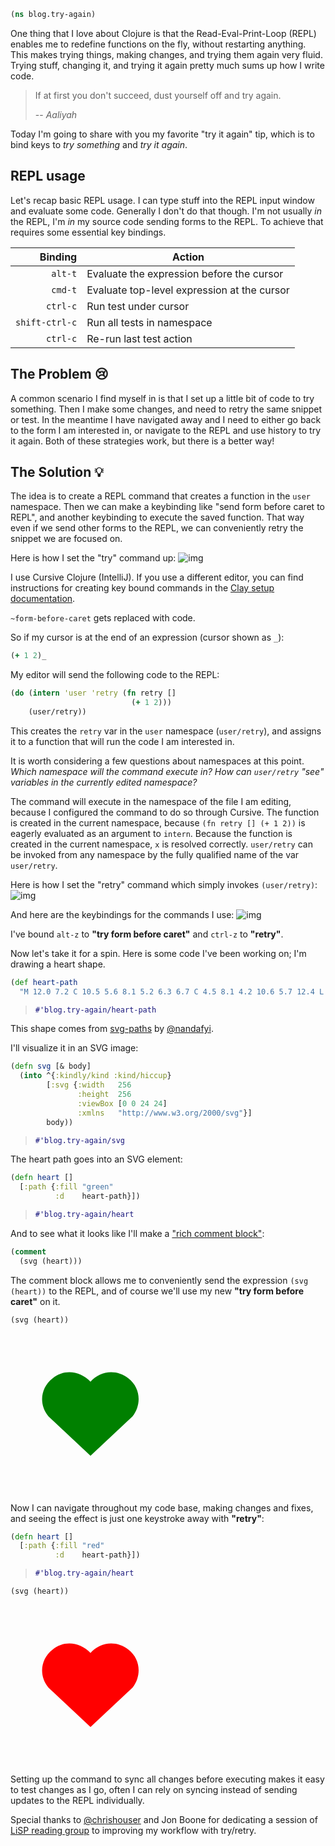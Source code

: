 <style>
.sourceCode:has(.printedClojure) {
  background-color: transparent;
  border-style: none;
}

.kind_map {
  background:            lightgreen;
  display:               grid;
  grid-template-columns: repeat(2, auto);
  justify-content:       center;
  text-align:            right;
  border: solid 1px black;
  border-radius: 10px;
}

.kind_vector {
  background:            lightblue;
  display:               grid;
  grid-template-columns: repeat(1, auto);
  align-items:           center;
  justify-content:       center;
  text-align:            center;
  border:                solid 2px black;
  padding:               10px;
}

.kind_set {
  background:            lightyellow;
  display:               grid;
  grid-template-columns: repeat(auto-fit, minmax(auto, max-content));
  align-items:           center;
  justify-content:       center;
  text-align:            center;
  border:                solid 1px black;
}

.kind_seq {
  background:            bisque;
  display:               grid;
  grid-template-columns: repeat(auto-fit, minmax(auto, max-content));
  align-items:           center;
  justify-content:       center;
  text-align:            center;
  border:                solid 1px black;
}
</style>

<link href="style.css" rel="stylesheet" type="text/css" />
<script src="portal-main.js" type="text/javascript"></script><script src="https://cdn.jsdelivr.net/npm/vega@5" type="text/javascript"></script><script src="https://cdn.jsdelivr.net/npm/vega-lite@5" type="text/javascript"></script><script src="https://cdn.jsdelivr.net/npm/vega-embed@6" type="text/javascript"></script>


```clojure
(ns blog.try-again)
```



One thing that I love about Clojure is that the Read-Eval-Print-Loop (REPL)
enables me to redefine functions on the fly, without restarting anything.
This makes trying things, making changes, and trying them again very fluid.
Trying stuff, changing it, and trying it again pretty much sums up how I write code.



> If at first you don't succeed,
> dust yourself off and try again.
>
> -- <cite>Aaliyah</cite>



Today I'm going to share with you my favorite "try it again" tip,
which is to bind keys to *try something* and *try it again*.



## REPL usage



Let's recap basic REPL usage.
I can type stuff into the REPL input window and evaluate some code.
Generally I don't do that though.
I'm not usually *in* the REPL, I'm *in* my source code sending forms to the REPL.
To achieve that requires some essential key bindings.



| Binding        | Action                                      |
|---------------:|---------------------------------------------|
| `alt-t`        | Evaluate the expression before the cursor   |
| `cmd-t`        | Evaluate top-level expression at the cursor |
| `ctrl-c`       | Run test under cursor                       |
| `shift-ctrl-c` | Run all tests in namespace                  |
| `ctrl-c`       | Re-run last test action                     |



## The Problem 😢



A common scenario I find myself in is that I set up a little bit of code to try something.
Then I make some changes, and need to retry the same snippet or test.
In the meantime I have navigated away and I need to either go back to the form I am interested in,
or navigate to the REPL and use history to try it again.
Both of these strategies work, but there is a better way!



## The Solution 💡



The idea is to create a REPL command that creates a function in the `user` namespace.
Then we can make a keybinding like "send form before caret to REPL",
and another keybinding to execute the saved function.
That way even if we send other forms to the REPL,
we can conveniently retry the snippet we are focused on.



Here is how I set the "try" command up:
![img](try-form-before-caret.png)



I use Cursive Clojure (IntelliJ).
If you use a different editor, you can find instructions for creating key bound commands
in the [Clay setup documentation](https://scicloj.github.io/clay/#setup).



`~form-before-caret` gets replaced with code.



So if my cursor is at the end of an expression (cursor shown as `_`):



```clojure
(+ 1 2)_
```



My editor will send the following code to the REPL:



```clojure
(do (intern 'user 'retry (fn retry []
                           (+ 1 2)))
    (user/retry))
```



This creates the `retry` var in the `user` namespace (`user/retry`),
and assigns it to a function that will run the code I am interested in.



It is worth considering a few questions about namespaces at this point.
*Which namespace will the command execute in?*
*How can `user/retry` "see" variables in the currently edited namespace?*



The command will execute in the namespace of the file I am editing,
because I configured the command to do so through Cursive.
The function is created in the current namespace, because
`(fn retry [] (+ 1 2))` is eagerly evaluated as an argument to `intern`.
Because the function is created in the current namespace, `x` is resolved correctly.
`user/retry` can be invoked from any namespace by the fully qualified name of the var `user/retry`.



Here is how I set the "retry" command which simply invokes `(user/retry)`:
![img](retry-form.png)



And here are the keybindings for the commands I use:
![img](retry-keybindings.png)



I've bound `alt-z` to **"try form before caret"** and `ctrl-z` to **"retry"**.



Now let's take it for a spin.
Here is some code I've been working on; I'm drawing a heart shape.

```clojure
(def heart-path
  "M 12.0 7.2 C 10.5 5.6 8.1 5.2 6.3 6.7 C 4.5 8.1 4.2 10.6 5.7 12.4 L 12.0 18.3 L 18.3 12.4 C 19.7 10.6 19.5 8.1 17.7 6.7 C 15.8 5.2 13.4 5.6 12.0 7.2 Z")
```

> ```clojure {.printedClojure}
> #'blog.try-again/heart-path
> ```



This shape comes from [svg-paths](https://www.nan.fyi/svg-paths) by [@nandafyi](https://twitter.com/nandafyi).



I'll visualize it in an SVG image:

```clojure
(defn svg [& body]
  (into ^{:kindly/kind :kind/hiccup}
        [:svg {:width   256
               :height  256
               :viewBox [0 0 24 24]
               :xmlns   "http://www.w3.org/2000/svg"}]
        body))
```

> ```clojure {.printedClojure}
> #'blog.try-again/svg
> ```



The heart path goes into an SVG element:

```clojure
(defn heart []
  [:path {:fill "green"
          :d    heart-path}])
```

> ```clojure {.printedClojure}
> #'blog.try-again/heart
> ```



And to see what it looks like I'll make a ["rich comment block"](https://www.youtube.com/watch?v=Qx0-pViyIDU&t=1229s):



```clojure
(comment
  (svg (heart)))
```



The comment block allows me to conveniently send the expression `(svg (heart))` to the REPL,
and of course we'll use my new **"try form before caret"** on it.

```clojure
(svg (heart))
```

<svg height="256" viewBox="0 0 24 24" width="256" xmlns="http://www.w3.org/2000/svg"><path d="M 12.0 7.2 C 10.5 5.6 8.1 5.2 6.3 6.7 C 4.5 8.1 4.2 10.6 5.7 12.4 L 12.0 18.3 L 18.3 12.4 C 19.7 10.6 19.5 8.1 17.7 6.7 C 15.8 5.2 13.4 5.6 12.0 7.2 Z" fill="green"></path></svg>



Now I can navigate throughout my code base, making changes and fixes,
and seeing the effect is just one keystroke away with **"retry"**:

```clojure
(defn heart []
  [:path {:fill "red"
          :d    heart-path}])
```

> ```clojure {.printedClojure}
> #'blog.try-again/heart
> ```

```clojure
(svg (heart))
```

<svg height="256" viewBox="0 0 24 24" width="256" xmlns="http://www.w3.org/2000/svg"><path d="M 12.0 7.2 C 10.5 5.6 8.1 5.2 6.3 6.7 C 4.5 8.1 4.2 10.6 5.7 12.4 L 12.0 18.3 L 18.3 12.4 C 19.7 10.6 19.5 8.1 17.7 6.7 C 15.8 5.2 13.4 5.6 12.0 7.2 Z" fill="red"></path></svg>



Setting up the command to sync all changes before executing makes it easy to test changes as I go,
often I can rely on syncing instead of sending updates to the REPL individually.



Special thanks to [@chrishouser](https://twitter.com/chrishouser)
and Jon Boone for dedicating a session of [LiSP reading group](https://chouser.us/lisp2022/)
to improving my workflow with try/retry.
